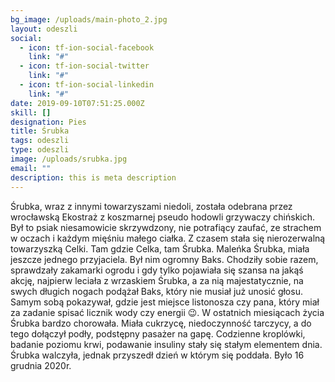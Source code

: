 ```yaml
---
bg_image: /uploads/main-photo_2.jpg
layout: odeszli
social:
  - icon: tf-ion-social-facebook
    link: "#"
  - icon: tf-ion-social-twitter
    link: "#"
  - icon: tf-ion-social-linkedin
    link: "#"
date: 2019-09-10T07:51:25.000Z
skill: []
designation: Pies
title: Śrubka
tags: odeszli
type: odeszli
image: /uploads/srubka.jpg
email: ""
description: this is meta description
---
```

Śrubka, wraz z innymi towarzyszami niedoli, została odebrana przez wrocławską Ekostraż z koszmarnej pseudo hodowli grzywaczy chińskich.  Był to psiak niesamowicie skrzywdzony, nie potrafiący zaufać, ze strachem w oczach i każdym mięśniu małego ciałka. Z czasem stała się nierozerwalną towarzyszką Celki. Tam gdzie Celka, tam Śrubka. Maleńka Śrubka, miała jeszcze jednego przyjaciela. Był nim ogromny Baks. Chodziły sobie razem, sprawdzały zakamarki ogrodu i gdy tylko pojawiała się szansa na jakąś akcję, najpierw leciała z wrzaskiem Śrubka, a za nią majestatycznie, na swych długich nogach podążał Baks, który nie musiał już unosić głosu. Samym sobą pokazywał, gdzie jest miejsce listonosza czy pana, który miał za zadanie spisać licznik wody czy energii 😉. W ostatnich miesiącach życia Śrubka bardzo chorowała. Miała cukrzycę, niedoczynność tarczycy, a do tego dołączył podły, podstępny pasażer na gapę. Codzienne kroplówki, badanie poziomu krwi, podawanie insuliny stały się stałym elementem dnia. Śrubka walczyła, jednak przyszedł dzień w którym się poddała. Było 16 grudnia 2020r.